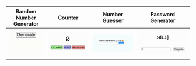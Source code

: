 | Random Number Generator | Counter | Number Guesser | Password Generator |
| --- | --- | --- | --- |
| ![Random Number Generator Demo](1_random_number_generator/random_number_generator_DEMO.gif) | ![Counter Demo](2_counter/counter_DEMO.gif) | ![Number Guesser Demo](3_number_guesser/number_guesser_DEMO.gif) | ![Password Generator Demo](4_password_generator/password_generator_DEMO.gif) |
